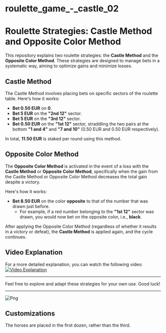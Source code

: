 # roulette_game_-_castle_02
# Roulette Strategies: Castle Method and Opposite Color Method

This repository explains two roulette strategies: the **Castle Method** and the **Opposite Color Method**. These strategies are designed to manage bets in a systematic way, aiming to optimize gains and minimize losses.

## Castle Method

The Castle Method involves placing bets on specific sectors of the roulette table. Here's how it works:

- **Bet 0.50 EUR** on **0**.
- **Bet 5 EUR** on the **"2nd 12"** sector.
- **Bet 5 EUR** on the **"3rd 12"** sector.
- **Bet 0.50 EUR** on the **"1st 12"** sector, straddling the two pairs at the bottom **"1 and 4"** and **"7 and 10"** (0.50 EUR and 0.50 EUR respectively).

In total, **11.50 EUR** is staked per round using this method.

## Opposite Color Method

The **Opposite Color Method** is activated in the event of a loss with the **Castle Method** or **Opposite Color Method**, specifically when the gain from the Castle Method or Opposite Color Method decreases the total gain despite a victory.

Here's how it works:

- **Bet 8.50 EUR** on the color **opposite** to that of the number that was drawn just before. 
  - For example, if a red number belonging to the **"1st 12"** sector was drawn, you would now bet on the opposite color, i.e., **black**.

After applying the Opposite Color Method (regardless of whether it results in a victory or defeat), the **Castle Method** is applied again, and the cycle continues.

## Video Explanation

For a more detailed explanation, you can watch the following video:  
[![Video Explanation](https://img.youtube.com/vi/VPmbUqGtrOY/0.jpg)](https://www.youtube.com/watch?v=VPmbUqGtrOY)

---

Feel free to explore and adapt these strategies for your own use. Good luck!

---

![Png](https://i.ibb.co/q3ZpSYDj/Immagine-2025-04-10-222432.png)

## Customizations

The horses are placed in the first dozen, rather than the third.
